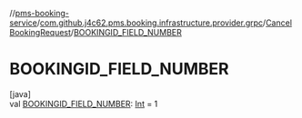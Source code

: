 //[pms-booking-service](../../../index.md)/[com.github.j4c62.pms.booking.infrastructure.provider.grpc](../index.md)/[CancelBookingRequest](index.md)/[BOOKINGID_FIELD_NUMBER](-b-o-o-k-i-n-g-i-d_-f-i-e-l-d_-n-u-m-b-e-r.md)

# BOOKINGID_FIELD_NUMBER

[java]\
val [BOOKINGID_FIELD_NUMBER](-b-o-o-k-i-n-g-i-d_-f-i-e-l-d_-n-u-m-b-e-r.md): [Int](https://kotlinlang.org/api/core/kotlin-stdlib/kotlin/-int/index.html) =
1